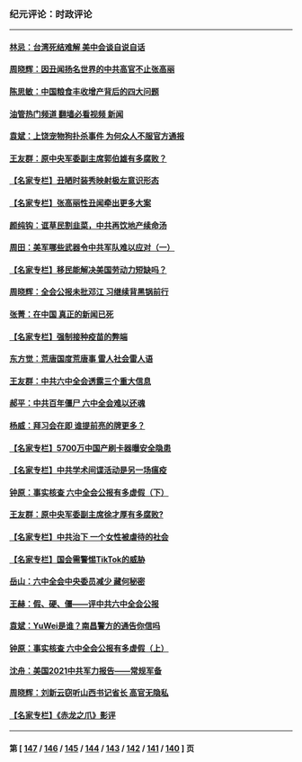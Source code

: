 ### 纪元评论：时政评论
---
#### [林忌：台湾死结难解 美中会谈自说自话](../../pages/nsc1025/n13379950.md?11170330) 
#### [周晓辉：因丑闻扬名世界的中共高官不止张高丽](../../pages/nsc1025/n13377763.md?11170330) 
#### [陈思敏：中国粮食丰收增产背后的四大问题](../../pages/nsc1025/n13379120.md?11170330) 
#### [油管热门频道 翻墙必看视频 新闻](ok?11170330)
#### [袁斌：上饶宠物狗扑杀事件 为何众人不服官方通报](../../pages/nsc1025/n13379028.md?11170330) 
#### [王友群：原中央军委副主席郭伯雄有多腐败？](../../pages/nsc1025/n13378128.md?11170330) 
#### [【名家专栏】丑陋时装秀映射极左意识形态](../../pages/nsc1025/n13377230.md?11170330) 
#### [【名家专栏】张高丽性丑闻牵出更多大案](../../pages/nsc1025/n13377227.md?11170330) 
#### [颜纯钩：诓草民割韭菜，中共再饮地产续命汤](../../pages/nsc1025/n13376655.md?11170330) 
#### [周田：美军哪些武器令中共军队难以应对（一）](../../pages/nsc1025/n13375500.md?11170330) 
#### [【名家专栏】移民能解决美国劳动力短缺吗？](../../pages/nsc1025/n13375319.md?11170330) 
#### [周晓辉：全会公报未批邓江 习继续背黑锅前行](../../pages/nsc1025/n13375516.md?11170330) 
#### [张菁：在中国 真正的新闻已死](../../pages/nsc1025/n13375484.md?11170330) 
#### [【名家专栏】强制接种疫苗的弊端](../../pages/nsc1025/n13375306.md?11170330) 
#### [东方觉：荒唐国度荒唐事 雷人社会雷人语](../../pages/nsc1025/n13375041.md?11170330) 
#### [王友群：中共六中全会透露三个重大信息](../../pages/nsc1025/n13374571.md?11170330) 
#### [郝平：中共百年僵尸 六中全会难以还魂](../../pages/nsc1025/n13374084.md?11170330) 
#### [杨威：拜习会在即 谁提前亮的牌更多？](../../pages/nsc1025/n13373895.md?11170330) 
#### [【名家专栏】5700万中国产刷卡器曝安全隐患](../../pages/nsc1025/n13373775.md?11170330) 
#### [【名家专栏】中共学术间谍活动是另一场瘟疫](../../pages/nsc1025/n13373736.md?11170330) 
#### [钟原：事实核查 六中全会公报有多虚假（下）](../../pages/nsc1025/n13370944.md?11170330) 
#### [王友群：原中央军委副主席徐才厚有多腐败?](../../pages/nsc1025/n13372456.md?11170330) 
#### [【名家专栏】中共治下 一个女性被虐待的社会](../../pages/nsc1025/n13372071.md?11170330) 
#### [【名家专栏】国会需警惕TikTok的威胁](../../pages/nsc1025/n13372082.md?11170330) 
#### [岳山：六中全会中央委员减少 藏何秘密](../../pages/nsc1025/n13372300.md?11170330) 
#### [王赫：假、硬、僵——评中共六中全会公报](../../pages/nsc1025/n13371328.md?11170330) 
#### [袁斌：YuWei是谁？南昌警方的通告你信吗](../../pages/nsc1025/n13371386.md?11170330) 
#### [钟原：事实核查 六中全会公报有多虚假（上）](../../pages/nsc1025/n13370570.md?11170330) 
#### [沈舟：美国2021中共军力报告——常规军备](../../pages/nsc1025/n13370660.md?11170330) 
#### [周晓辉：刘新云窃听山西书记省长 高官无隐私](../../pages/nsc1025/n13370565.md?11170330) 
#### [【名家专栏】《赤龙之爪》影评](../../pages/nsc1025/n13369685.md?11170330) 

---
#### 第 [ [147](./147.md?11170330) / [146](./146.md?11170330) / [145](./145.md?11170330) / [144](./144.md?11170330) / [143](./143.md?11170330) / [142](./142.md?11170330) / [141](./141.md?11170330) / [140](./140.md?11170330) ] 页
